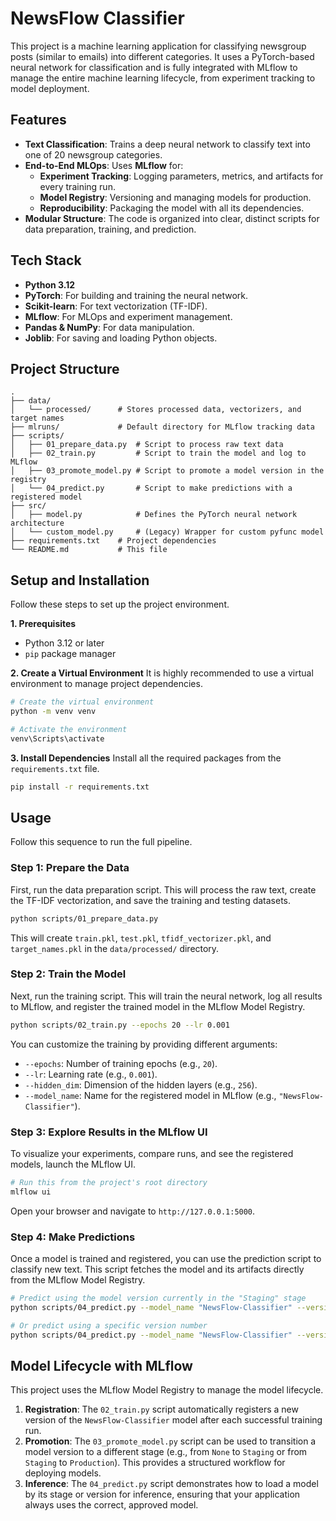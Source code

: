 # NewsFlow Classifier

This project is a machine learning application for classifying newsgroup posts (similar to emails) into different categories. It uses a PyTorch-based neural network for classification and is fully integrated with MLflow to manage the entire machine learning lifecycle, from experiment tracking to model deployment.

## Features

- **Text Classification**: Trains a deep neural network to classify text into one of 20 newsgroup categories.
- **End-to-End MLOps**: Uses **MLflow** for:
    - **Experiment Tracking**: Logging parameters, metrics, and artifacts for every training run.
    - **Model Registry**: Versioning and managing models for production.
    - **Reproducibility**: Packaging the model with all its dependencies.
- **Modular Structure**: The code is organized into clear, distinct scripts for data preparation, training, and prediction.

## Tech Stack

- **Python 3.12**
- **PyTorch**: For building and training the neural network.
- **Scikit-learn**: For text vectorization (TF-IDF).
- **MLflow**: For MLOps and experiment management.
- **Pandas & NumPy**: For data manipulation.
- **Joblib**: For saving and loading Python objects.

## Project Structure

```
.
├── data/
│   └── processed/      # Stores processed data, vectorizers, and target names
├── mlruns/             # Default directory for MLflow tracking data
├── scripts/
│   ├── 01_prepare_data.py  # Script to process raw text data
│   ├── 02_train.py         # Script to train the model and log to MLflow
│   ├── 03_promote_model.py # Script to promote a model version in the registry
│   └── 04_predict.py       # Script to make predictions with a registered model
├── src/
│   ├── model.py            # Defines the PyTorch neural network architecture
│   └── custom_model.py     # (Legacy) Wrapper for custom pyfunc model
├── requirements.txt    # Project dependencies
└── README.md           # This file
```

## Setup and Installation

Follow these steps to set up the project environment.

**1. Prerequisites**
- Python 3.12 or later
- `pip` package manager

**2. Create a Virtual Environment**
It is highly recommended to use a virtual environment to manage project dependencies.

```bash
# Create the virtual environment
python -m venv venv

# Activate the environment
venv\Scripts\activate
```

**3. Install Dependencies**
Install all the required packages from the `requirements.txt` file.

```bash
pip install -r requirements.txt
```

## Usage

Follow this sequence to run the full pipeline.

### Step 1: Prepare the Data

First, run the data preparation script. This will process the raw text, create the TF-IDF vectorization, and save the training and testing datasets.

```bash
python scripts/01_prepare_data.py
```
This will create `train.pkl`, `test.pkl`, `tfidf_vectorizer.pkl`, and `target_names.pkl` in the `data/processed/` directory.

### Step 2: Train the Model

Next, run the training script. This will train the neural network, log all results to MLflow, and register the trained model in the MLflow Model Registry.

```bash
python scripts/02_train.py --epochs 20 --lr 0.001
```
You can customize the training by providing different arguments:
- `--epochs`: Number of training epochs (e.g., `20`).
- `--lr`: Learning rate (e.g., `0.001`).
- `--hidden_dim`: Dimension of the hidden layers (e.g., `256`).
- `--model_name`: Name for the registered model in MLflow (e.g., `"NewsFlow-Classifier"`).

### Step 3: Explore Results in the MLflow UI

To visualize your experiments, compare runs, and see the registered models, launch the MLflow UI.

```bash
# Run this from the project's root directory
mlflow ui
```
Open your browser and navigate to `http://127.0.0.1:5000`.

### Step 4: Make Predictions

Once a model is trained and registered, you can use the prediction script to classify new text. This script fetches the model and its artifacts directly from the MLflow Model Registry.

```bash
# Predict using the model version currently in the "Staging" stage
python scripts/04_predict.py --model_name "NewsFlow-Classifier" --version "Staging"

# Or predict using a specific version number
python scripts/04_predict.py --model_name "NewsFlow-Classifier" --version "3"
```

## Model Lifecycle with MLflow

This project uses the MLflow Model Registry to manage the model lifecycle.

1.  **Registration**: The `02_train.py` script automatically registers a new version of the `NewsFlow-Classifier` model after each successful training run.
2.  **Promotion**: The `03_promote_model.py` script can be used to transition a model version to a different stage (e.g., from `None` to `Staging` or from `Staging` to `Production`). This provides a structured workflow for deploying models.
3.  **Inference**: The `04_predict.py` script demonstrates how to load a model by its stage or version for inference, ensuring that your application always uses the correct, approved model.

